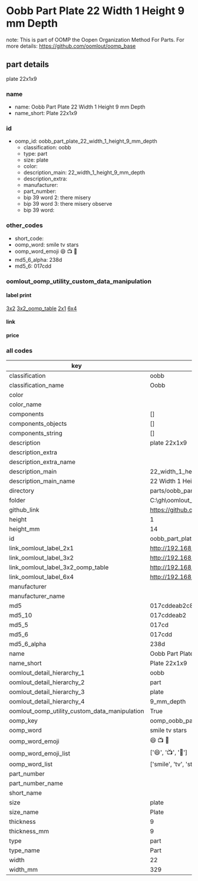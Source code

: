 # Oobb Part Plate 22 Width 1 Height 9 mm Depth  

note: This is part of OOMP the Oopen Organization Method For Parts. For more details: https://github.com/oomlout/oomp_base

##  part details
  



plate 22x1x9



### name
* name: Oobb Part Plate 22 Width 1 Height 9 mm Depth
* name_short: Plate 22x1x9 
### id
* oomp_id: oobb_part_plate_22_width_1_height_9_mm_depth
  * classification: oobb
  * type: part
  * size: plate
  * color: 
  * description_main: 22_width_1_height_9_mm_depth
  * description_extra: 
  * manufacturer: 
  * part_number: 
  * bip 39 word 2: there misery
  * bip 39 word 3: there misery observe
  * bip 39 word: 

### other_codes
* short_code: 
* oomp_word: smile tv stars
* oomp_word_emoji :smile: :tv: :stars:
* md5_6_alpha: 238d
* md5_6: 017cdd






### oomlout_oomp_utility_custom_data_manipulation
#### label print
[3x2](http://192.168.1.245:1112/?label=oomp%20238d)
[3x2_oomp_table](http://192.168.1.108:1112/?label=oomp%20238d)
[2x1](http://192.168.1.242:1112/?label=oomp%20238d)
[6x4](http://192.168.1.55:1112/?label=oomp%20238d)    

#### link

                              

#### price







### all codes 
| key | value |  
| --- | --- |  
| classification | oobb |  
| classification_name | Oobb |  
| color |  |  
| color_name |  |  
| components | [] |  
| components_objects | [] |  
| components_string | [] |  
| description | plate 22x1x9 |  
| description_extra |  |  
| description_extra_name |  |  
| description_main | 22_width_1_height_9_mm_depth |  
| description_main_name | 22 Width 1 Height 9 mm Depth |  
| directory | parts/oobb_part_plate_22_width_1_height_9_mm_depth |  
| folder | C:\gh\oomlout_oobb_version_4_generated_parts\things\oobb_part_plate_22_width_1_height_9_mm_depth |  
| github_link | https://github.com/oomlout/oomlout_oomp_part_src/tree/main/parts/oobb_part_plate_22_width_1_height_9_mm_depth |  
| height | 1 |  
| height_mm | 14 |  
| id | oobb_part_plate_22_width_1_height_9_mm_depth |  
| link_oomlout_label_2x1 | http://192.168.1.242:1112/?label=oomp%20238d |  
| link_oomlout_label_3x2 | http://192.168.1.245:1112/?label=oomp%20238d |  
| link_oomlout_label_3x2_oomp_table | http://192.168.1.108:1112/?label=oomp%20238d |  
| link_oomlout_label_6x4 | http://192.168.1.55:1112/?label=oomp%20238d |  
| manufacturer |  |  
| manufacturer_name |  |  
| md5 | 017cddeab2c8bf81936615d330e36f03 |  
| md5_10 | 017cddeab2 |  
| md5_5 | 017cd |  
| md5_6 | 017cdd |  
| md5_6_alpha | 238d |  
| name | Oobb Part Plate 22 Width 1 Height 9 mm Depth |  
| name_short | Plate 22x1x9  |  
| oomlout_detail_hierarchy_1 | oobb |  
| oomlout_detail_hierarchy_2 | part |  
| oomlout_detail_hierarchy_3 | plate |  
| oomlout_detail_hierarchy_4 | 9_mm_depth |  
| oomlout_oomp_utility_custom_data_manipulation | True |  
| oomp_key | oomp_oobb_part_plate_22_width_1_height_9_mm_depth |  
| oomp_word | smile tv stars |  
| oomp_word_emoji | :smile: :tv: :stars: |  
| oomp_word_emoji_list | [':smile:', ':tv:', ':stars:'] |  
| oomp_word_list | ['smile', 'tv', 'stars'] |  
| part_number |  |  
| part_number_name |  |  
| short_name |  |  
| size | plate |  
| size_name | Plate |  
| thickness | 9 |  
| thickness_mm | 9 |  
| type | part |  
| type_name | Part |  
| width | 22 |  
| width_mm | 329 |  
